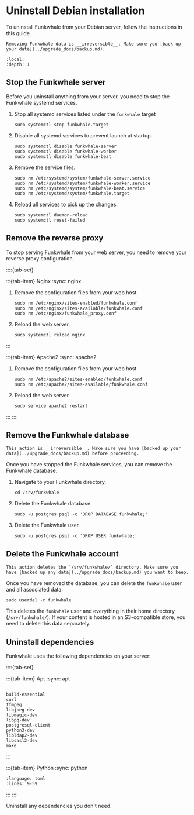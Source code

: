 # Uninstall Debian installation

To uninstall Funkwhale from your Debian server, follow the instructions in this guide.

```{warning}
Removing Funkwhale data is __irreversible__. Make sure you [back up your data](../upgrade_docs/backup.md).
```

```{contents}
:local:
:depth: 1
```

## Stop the Funkwhale server

Before you uninstall anything from your server, you need to stop the Funkwhale systemd services.

1. Stop all systemd services listed under the `funkwhale` target

   ```{code-block} sh
   sudo systemctl stop funkwhale.target
   ```

2. Disable all systemd services to prevent launch at startup.

   ```{code-block} sh
   sudo systemctl disable funkwhale-server
   sudo systemctl disable funkwhale-worker
   sudo systemctl disable funkwhale-beat
   ```

3. Remove the service files.

   ```{code-block} sh
   sudo rm /etc/systemd/system/funkwhale-server.service
   sudo rm /etc/systemd/system/funkwhale-worker.service
   sudo rm /etc/systemd/system/funkwhale-beat.service
   sudo rm /etc/systemd/system/funkwhale.target
   ```

4. Reload all services to pick up the changes.

   ```{code-block} sh
   sudo systemctl daemon-reload
   sudo systemctl reset-failed
   ```

## Remove the reverse proxy

To stop serving Funkwhale from your web server, you need to remove your reverse proxy configuration.

::::{tab-set}

:::{tab-item} Nginx
:sync: nginx

1. Remove the configuration files from your web host.

   ```{code-block} sh
   sudo rm /etc/nginx/sites-enabled/funkwhale.conf
   sudo rm /etc/nginx/sites-available/funkwhale.conf
   sudo rm /etc/nginx/funkwhale_proxy.conf
   ```

2. Reload the web server.

   ```{code-block} sh
   sudo systemctl reload nginx
   ```

:::

:::{tab-item} Apache2
:sync: apache2

1. Remove the configuration files from your web host.

   ```{code-block} sh
   sudo rm /etc/apache2/sites-enabled/funkwhale.conf
   sudo rm /etc/apache2/sites-available/funkwhale.conf
   ```

2. Reload the web server.

   ```{code-block} sh
   sudo service apache2 restart
   ```

:::
::::

## Remove the Funkwhale database

```{warning}
This action is __irreversible__. Make sure you have [backed up your data](../upgrade_docs/backup.md) before proceeding.
```

Once you have stopped the Funkwhale services, you can remove the Funkwhale database.

1. Navigate to your Funkwhale directory.

   ```{code-block} sh
   cd /srv/funkwhale
   ```

2. Delete the Funkwhale database.

   ```{code-block} sh
   sudo -u postgres psql -c 'DROP DATABASE funkwhale;'
   ```

3. Delete the Funkwhale user.

   ```{code-block} sh
   sudo -u postgres psql -c 'DROP USER funkwhale;'
   ```

## Delete the Funkwhale account

```{warning}
This action deletes the `/srv/funkwhale/` directory. Make sure you have [backed up any data](../upgrade_docs/backup.md) you want to keep.
```

Once you have removed the database, you can delete the `funkwhale` user and all associated data.

```{code-block} sh
sudo userdel -r funkwhale
```

This deletes the `funkwhale` user and everything in their home directory (`/srv/funkwhale/`). If your content is hosted in an S3-compatible store, you need to delete this data separately.

## Uninstall dependencies

Funkwhale uses the following dependencies on your server:

::::{tab-set}

:::{tab-item} Apt
:sync: apt

```{code-block} text

build-essential
curl
ffmpeg
libjpeg-dev
libmagic-dev
libpq-dev
postgresql-client
python3-dev
libldap2-dev
libsasl2-dev
make

```

:::

:::{tab-item} Python
:sync: python

```{literalinclude} ../../../api/pyproject.toml
:language: toml
:lines: 9-59
```

:::
::::

Uninstall any dependencies you don't need.
